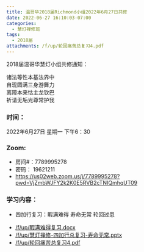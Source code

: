 ```yaml
---
title: 温哥华2018届Richmond小组2022年6月27日共修
date: 2022-06-27 16:10:03-07:00
categories:
  - 慧灯禅修班
tags:
  - 2018届
attachments: /f/up/轮回痛苦总复习4.pdf
---
```

2018届温哥华慧灯小组共修通知：

诸法等性本基法界中\
自现圆满三身游舞力\
离障本来怙主龙钦巴\
祈请无垢光尊常护我  

### 时间：

2022年6月27日 星期一 下午6：30

### Zoom:

* 房间#：7789995278 
* 密码： 19621211
* <https://us02web.zoom.us/j/7789995278?pwd=VjZmbWJFY2k2K0E5RVB2cTNIQmhqUT09>

### 学习内容：

* 四加行复习：睱满难得 寿命无常 轮回过患



- [/f/up/睱满难得复习.docx](/f/up/睱满难得复习.docx)
- [/f/up/慧灯禅修-四加行总复习-寿命无常.pptx](/f/up/慧灯禅修-四加行总复习-寿命无常.pptx)
- [/f/up/轮回痛苦总复习4.pdf](/f/up/轮回痛苦总复习4.pdf)